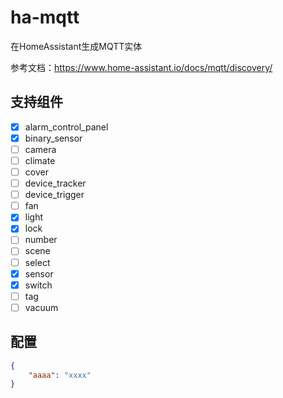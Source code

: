 # ha-mqtt
在HomeAssistant生成MQTT实体

参考文档：https://www.home-assistant.io/docs/mqtt/discovery/

## 支持组件
- [x] alarm_control_panel
- [x] binary_sensor
- [ ] camera
- [ ] climate
- [ ] cover
- [ ] device_tracker
- [ ] device_trigger
- [ ] fan
- [x] light
- [x] lock
- [ ] number
- [ ] scene
- [ ] select
- [x] sensor
- [x] switch
- [ ] tag
- [ ] vacuum

## 配置

```json
{
    "aaaa": "xxxx"
}
```